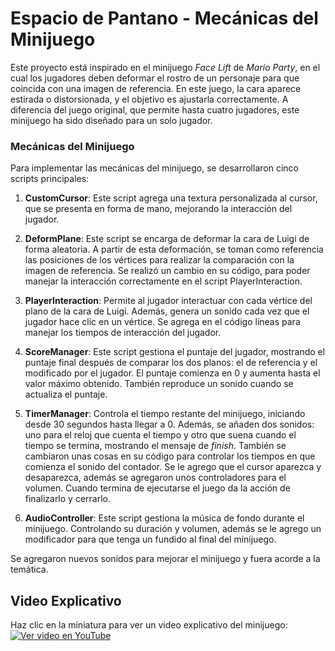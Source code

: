 # Espacio de Pantano - Mecánicas del Minijuego

Este proyecto está inspirado en el minijuego *Face Lift* de *Mario Party*, en el cual los jugadores deben deformar el rostro de un personaje para que coincida con una imagen de referencia. En este juego, la cara aparece estirada o distorsionada, y el objetivo es ajustarla correctamente. A diferencia del juego original, que permite hasta cuatro jugadores, este minijuego ha sido diseñado para un solo jugador.

### Mecánicas del Minijuego

Para implementar las mecánicas del minijuego, se desarrollaron cinco scripts principales:

1. **CustomCursor**: Este script agrega una textura personalizada al cursor, que se presenta en forma de mano, mejorando la interacción del jugador.
   
2. **DeformPlane**: Este script se encarga de deformar la cara de Luigi de forma aleatoria. A partir de esta deformación, se toman como referencia las posiciones de los vértices para realizar la comparación con la imagen de referencia. Se realizó un cambio en su código, para poder manejar la interacción correctamente en el script PlayerInteraction.

3. **PlayerInteraction**: Permite al jugador interactuar con cada vértice del plano de la cara de Luigi. Además, genera un sonido cada vez que el jugador hace clic en un vértice. Se agrega en el código líneas para manejar los tiempos de interacción del jugador.

4. **ScoreManager**: Este script gestiona el puntaje del jugador, mostrando el puntaje final después de comparar los dos planos: el de referencia y el modificado por el jugador. El puntaje comienza en 0 y aumenta hasta el valor máximo obtenido. También reproduce un sonido cuando se actualiza el puntaje.

5. **TimerManager**: Controla el tiempo restante del minijuego, iniciando desde 30 segundos hasta llegar a 0. Además, se añaden dos sonidos: uno para el reloj que cuenta el tiempo y otro que suena cuando el tiempo se termina, mostrando el mensaje de *finish*. También se cambiaron unas cosas en su código para controlar los tiempos en que comienza el sonido del contador. Se le agrego que el cursor aparezca y desaparezca, además se agregaron unos controladores para el volumen. Cuando termina de ejecutarse el juego da la acción de finalizarlo y cerrarlo.  

6. **AudioController**: Este script gestiona la música de fondo durante el minijuego. Controlando su duración y volumen, además se le agrego un modificador para que tenga un fundido al final del minijuego.  

Se agregaron nuevos sonidos para mejorar el minijuego y fuera acorde a la temática.



## Video Explicativo
Haz clic en la miniatura para ver un video explicativo del minijuego:  
[![Ver video en YouTube](https://img.youtube.com/vi/0jXOpnH6di0/0.jpg)](https://youtu.be/0jXOpnH6di0)



